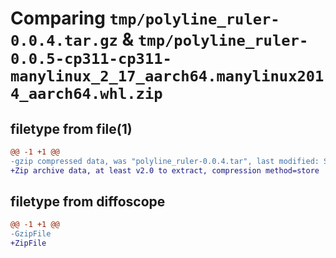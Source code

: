 # Comparing `tmp/polyline_ruler-0.0.4.tar.gz` & `tmp/polyline_ruler-0.0.5-cp311-cp311-manylinux_2_17_aarch64.manylinux2014_aarch64.whl.zip`

## filetype from file(1)

```diff
@@ -1 +1 @@
-gzip compressed data, was "polyline_ruler-0.0.4.tar", last modified: Sat Mar 11 04:26:40 2023, max compression
+Zip archive data, at least v2.0 to extract, compression method=store
```

## filetype from diffoscope

```diff
@@ -1 +1 @@
-GzipFile
+ZipFile
```

